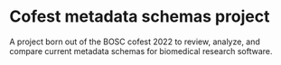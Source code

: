 # Cofest metadata schemas project
A project born out of the BOSC cofest 2022 to review, analyze, and compare current metadata schemas for biomedical research software.
